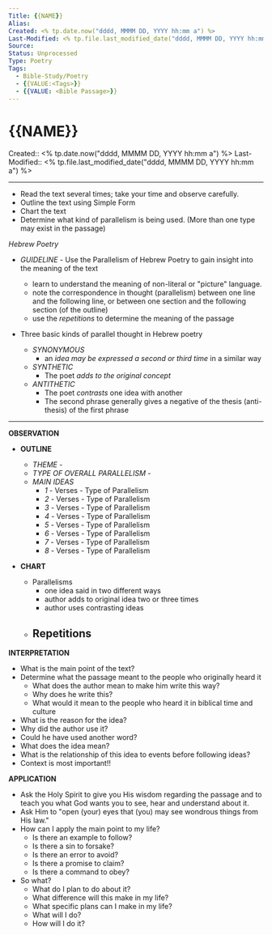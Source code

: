 ```yaml
---
Title: {{NAME}}
Alias:
Created: <% tp.date.now("dddd, MMMM DD, YYYY hh:mm a") %>
Last-Modified: <% tp.file.last_modified_date("dddd, MMMM DD, YYYY hh:mm a") %>
Source: 
Status: Unprocessed
Type: Poetry
Tags:  
  - Bible-Study/Poetry
  - {{VALUE:<Tags>}}
  - {{VALUE: <Bible Passage>}}
---
```


# {{NAME}}
Created:: <% tp.date.now("dddd, MMMM DD, YYYY hh:mm a") %>
Last-Modified:: <% tp.file.last_modified_date("dddd, MMMM DD, YYYY hh:mm a") %>

---

- Read the text several times; take your time and observe carefully.
- Outline the text using Simple Form
- Chart the text
- Determine what kind of parallelism is being used. (More than one type may exist in the passage)

*Hebrew Poetry*

- *GUIDELINE* - Use the Parallelism of Hebrew Poetry to gain insight into the meaning of the text
	- learn to understand the meaning of non-literal or "picture" language.
	- note the correspondence in thought (parallelism) between one line and the following line, or between one section and the following section (of the outline)
	- use the *repetitions* to determine the meaning of the passage

- Three basic kinds of parallel thought in Hebrew poetry
	- *SYNONYMOUS*
		- an *idea may be expressed a second or third time* in a similar way
	- *SYNTHETIC*
		- The poet *adds to the original concept*
	- *ANTITHETIC*
		- The poet *contrasts* one idea with another
		- The second phrase generally gives a negative of the thesis (anti-thesis) of the first phrase

---

**OBSERVATION**

- **OUTLINE**
	- *THEME* - 
	- *TYPE OF OVERALL PARALLELISM* - 
	- *MAIN IDEAS*
		- *1* - Verses - Type of Parallelism
		- *2* - Verses - Type of Parallelism
		- *3* - Verses - Type of Parallelism
		- *4* - Verses - Type of Parallelism
		- *5* - Verses - Type of Parallelism
		- *6* - Verses - Type of Parallelism
		- *7* - Verses - Type of Parallelism
		- *8* - Verses - Type of Parallelism

- **CHART**
	- Parallelisms
		- one idea said in two different ways
		- author adds to original idea two or three times
		- author uses contrasting ideas
	- Repetitions
		- 

**INTERPRETATION**
- What is the main point of the text?
- Determine what the passage meant to the people who originally heard it
	- What does the author mean to make him write this way?
	- Why does he write this?
	- What would it mean to the people who heard it in biblical time and culture
- What is the reason for the idea?
- Why did the author use it?
- Could he have used another word?
- What does the idea mean?
- What is the relationship of this idea to events before following ideas?
- Context is most important!!

**APPLICATION**
- Ask the Holy Spirit to give you His wisdom regarding the passage and to teach you what God wants you to see, hear and understand about it.
- Ask Him to "open (your) eyes that (you) may see wondrous things from His law."
- How can I apply the main point to my life?
	- Is there an example to follow?
	- Is there a sin to forsake?
	- Is there an error to avoid?
	- Is there a promise to claim?
	- Is there a command to obey?
- So what?
	- What do I plan to do about it?
	- What difference will this make in my life?
	- What specific plans can I make in my life?
	- What will I do?
	- How will I do it?